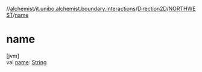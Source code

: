 //[alchemist](../../../../index.md)/[it.unibo.alchemist.boundary.interactions](../../index.md)/[Direction2D](../index.md)/[NORTHWEST](index.md)/[name](name.md)

# name

[jvm]\
val [name](name.md): [String](https://kotlinlang.org/api/latest/jvm/stdlib/kotlin/-string/index.html)
